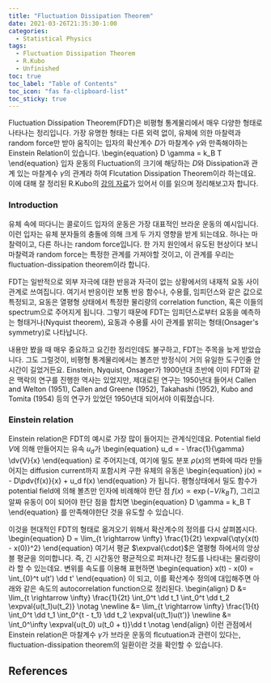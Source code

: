 ```yaml
---
title: "Fluctuation Dissipation Theorem"
date: 2021-03-26T21:35:30-1:00
categories:
  - Statistical Physics
tags:
  - Fluctuation Dissipation Theorem
  - R.Kubo
  - Unfinished
toc: true
toc_label: "Table of Contents"
toc_icon: "fas fa-clipboard-list"
toc_sticky: true
---
```


Fluctuation Dissipation Theorem(FDT)은 비평형 통계물리에서 매우 다양한 형태로 나타나는 정리입니다.
가장 유명한 형태는 다른 외력 없이, 유체에 의한 마찰력과 random force만 받아 움직이는 입자의 확산계수 $D$가 마찰계수 $\gamma$와 만족해야하는 Einstein Relation이 있습니다.
\begin{equation}
    D \gamma = k_B T
\end{equation}
입자 운동의 Fluctuation의 크기에 해당하는 $D$와 Dissipation과 관계 있는 마찰계수 $\gamma$의 관계라 하여 Flcutation Dissipation Theorem이라 하는데요.
이에 대해 잘 정리된 R.Kubo의 [강의 자료](https://iopscience.iop.org/article/10.1088/0034-4885/29/1/306)가 있어서 이를 읽으며 정리해보고자 합니다.

### Introduction

유체 속에 떠다니는 콜로이드 입자의 운동은 가장 대표적인 브라운 운동의 예시입니다.
이런 입자는 유체 분자들의 충돌에 의해 크게 두 가지 영향을 받게 되는데요.
하나는 마찰력이고, 다른 하나는 random force입니다.
한 가지 원인에서 유도된 현상이다 보니 마찰력과 random force는 특정한 관계를 가져야할 것이고, 
이 관계를 우리는 fluctuation-dissipation theorem이라 합니다.

FDT는 일반적으로 외부 자극에 대한 반응과 자극이 없는 상황에서의 내재적 요동 사이 관계로 쓰여집니다.
여기서 반응이란 보통 반응 함수나, 수용률, 임피던스와 같은 값으로 특정되고,
요동은 열평형 상태에서 특정한 물리량의 correlation function, 혹은 이들의 spectrum으로 주어지게 됩니다. 그렇기 때문에 FDT는 임피던스로부터 요동을 예측하는 형태거나(Nyquist theorem), 요동과 수용률 사이 관계를 밝히는 형태(Onsager's symmetry)로 나타납니다.

내용만 봤을 때 매우 중요하고 요긴한 정리인데도 불구하고, FDT는 주목을 늦게 받았습니다. 그도 그럴것이, 비평형 통계물리에서는 볼츠만 방정식이 거의 유일한 도구인줄 안 시간이 길었거든요. Einstein, Nyquist, Onsager가 1900년대 초반에 이미 FDT와 같은 맥락의 연구를 진행한 역사는 있었지만, 제대로된 연구는 1950년대 들어서 Callen and Welton (1951), Callen and Greene (1952), Takahashi (1952), Kubo and Tomita (1954) 등의 연구가 있었던 1950년대 되어서야 이뤄졌습니다.

### Einstein relation

Einstein relation은 FDT의 예시로 가장 많이 들어지는 관계식인데요.
Potential field $V$에 의해 만들어지는 유속 $u_d$가 
\begin{equation}
    u_d = - \frac{1}{\gamma} \dv{V}{x}
\end{equation}
로 주어지는데, 여기에 밀도 분포 $\rho(x)$의 변화에 따라 만들어지는 diffusion current까지 포함시켜 구한 유체의 유동은
\begin{equation}
    j(x) = - D\pdv{f(x)}{x} + u_d f(x)
\end{equation}
가 됩니다. 
평형상태에서 밀도 함수가 potential field에 의해 볼츠만 인자에 비례해야 한단 점 $f(x) \propto \exp(-V / k_B T)$, 그리고 알짜 유동이 0이 되어야 한단 점을 합치면
\begin{equation}
    D \gamma = k_B T
\end{equation}
를 만족해야한단 것을 유도할 수 있습니다.

이것을 현대적인 FDT의 형태로 옮겨오기 위해서 확산계수의 정의를 다시 살펴봅시다.
\begin{equation}
    D = \lim_{t \rightarrow \infty} \frac{1}{2t} \expval{\qty{x(t) - x(0)}^2}
\end{equation}
여기서 평균 $\expval{\cdot}$은 열평형 하에서의 앙상블 평균을 의미합니다.
즉, 긴 시간동안 평균적으로 퍼져나간 정도를 나타내는 물리량이라 할 수 있는데요.
변위를 속도를 이용해 표현하면
\begin{equation}
    x(t) - x(0) = \int_{0}^t u(t') \dd t'
\end{equation}
이 되고, 이를 확산계수 정의에 대입해주면 아래와 같은 속도의 autocorrelation function으로 정리된다.
\begin{align}
    D 
    &= \lim_{t \rightarrow \infty} \frac{1}{2t} \int_0^t \dd t_1 \int_0^t \dd t_2 \expval{u(t_1)u(t_2)}  \notag \newline
    &= \lim_{t \rightarrow \infty} \frac{1}{t} \int_0^t \dd t_1 \int_0^{t - t_1} \dd t_2 \expval{u(t_1)u(t')}  \newline
    &= \int_0^\infty \expval{u(t_0) u(t_0 + t)}\dd t \notag
\end{align}
이런 관점에서 Einstein relation은 마찰계수 $\gamma$가 브라운 운동의 flcutuation과 관련이 있다는, fluctuation-dissipation theorem의 일환이란 것을 확인할 수 있습니다.

### 

## References
